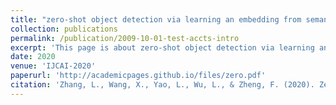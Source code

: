 ```yaml
---
title: "zero-shot object detection via learning an embedding from semantic space to visual space"
collection: publications
permalink: /publication/2009-10-01-test-accts-intro
excerpt: 'This page is about zero-shot object detection via learning an embedding from semantic space to visual space'
date: 2020
venue: 'IJCAI-2020'
paperurl: 'http://academicpages.github.io/files/zero.pdf'
citation: 'Zhang, L., Wang, X., Yao, L., Wu, L., & Zheng, F. (2020). Zero-shot object detection via learning an embedding from semantic space to visual space. In Twenty-Ninth International Joint Conference on Artificial Intelligence and Seventeenth Pacific Rim International Conference on Artificial Intelligence {IJCAI-PRICAI-20}. International Joint Conferences on Artificial Intelligence Organization.'
---
```

